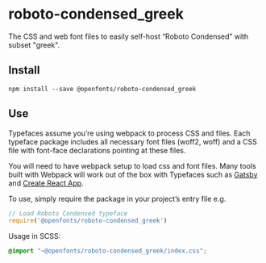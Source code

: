 
# roboto-condensed_greek

The CSS and web font files to easily self-host “Roboto Condensed” with subset "greek".

## Install

`npm install --save @openfonts/roboto-condensed_greek`

## Use

Typefaces assume you’re using webpack to process CSS and files. Each typeface
package includes all necessary font files (woff2, woff) and a CSS file with
font-face declarations pointing at these files.

You will need to have webpack setup to load css and font files. Many tools built
with Webpack will work out of the box with Typefaces such as [Gatsby](https://github.com/gatsbyjs/gatsby)
and [Create React App](https://github.com/facebookincubator/create-react-app).

To use, simply require the package in your project’s entry file e.g.

```javascript
// Load Roboto Condensed typeface
require('@openfonts/roboto-condensed_greek')
```

Usage in SCSS:
```scss
@import "~@openfonts/roboto-condensed_greek/index.css";
```
